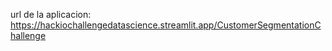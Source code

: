 url de la aplicacion: https://hackiochallengedatascience.streamlit.app/CustomerSegmentationChallenge